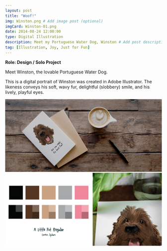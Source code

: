 ```yaml
---
layout: post
title: "Woof!"
img: Winston.png # Add image post (optional)
imgCard: Winston-01.png 
date: 2014-08-24 12:00:00 
type: Digital Illustration
description: Meet my Portuguese Water Dog, Winston # Add post description (optional)
tag: [Illustration, Joy, Just for Fun]
---
```

<b>Role: Design / Solo Project</b>

Meet Winston, the lovable Portuguese Water Dog. 

This is a digital portrait of Winston was created in Adobe Illustrator. The likeness conveys his soft, wavy fur, delightful (slobbery) smile, and his lively, playful eyes.

<div class="post_image_addl">
    <img src="/assets/img/Winston-Full.png" alt="Image of Winston Illustration on a Card">
</div>
<div class="post_image_addl">
    <img src="/assets/img/Winston-Colors.png" alt="Color Palette for Winston Illustrationk">
</div>
